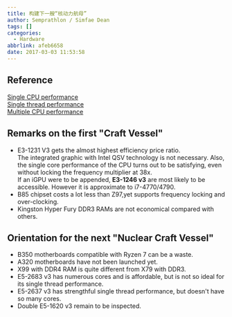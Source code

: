 ```yaml
---
title: 构建下一艘“核动力航母”
author: Semprathlon / Simfae Dean
tags: []
categories:
  - Hardware
abbrlink: afeb6658
date: 2017-03-03 11:53:58
---
```

## Reference
  [Single CPU performance](http://www.cpubenchmark.net/high_end_cpus.html)  
  [Single thread performance](http://www.cpubenchmark.net/singleThread.html)  
  [Multiple CPU performance](http://www.cpubenchmark.net/multi_cpu.html)  
  

## Remarks on the first "Craft Vessel"
- E3-1231 V3 gets the almost highest efficiency price ratio.  
  The integrated graphic with Intel QSV technology is not necessary. Also, the single core performance of the CPU turns out to be satisfying, even without locking the frequency multiplier at 38x.  
  If an iGPU were to be appended, **E3-1246 v3** are most likely to be accessible. However it is approximate to i7-4770/4790.
- B85 chipset costs a lot less than Z97,yet supports frequency locking and over-clocking.
- Kingston Hyper Fury DDR3 RAMs are not economical compared with others.

## Orientation for the next "Nuclear Craft Vessel"
- B350 motherboards compatible with Ryzen 7 can be a waste.
- A320 motherboards have not been launched yet.
- X99 with DDR4 RAM is quite different from X79 with DDR3.
- E5-2683 v3 has numerous cores and is affordable, but is not so ideal for its single thread performance.
- E5-2637 v3 has strengthful single thread performance, but doesn't have so many cores.
- Double E5-1620 v3 remain to be inspected.